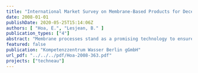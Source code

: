 ```yaml
---
title: "International Market Survey on Membrane-Based Products for Decentralised Water Supply (POU and SSS Units)"
date: 2008-01-01
publishDate: 2020-05-25T15:14:06Z
authors: [ "Hoa, E.", "Lesjean, B." ]
publication_types: ["4"]
abstract: "Membrane processes stand as a promising technology to ensure a safe water supply at the community and the household levels. As the price of membranes has notably decreased over the last years, the market of membrane-based systems for decentralised applications has developed and diversified. In order to have a view of what the current market offers, 204 water companies were contacted and asked to characterise their Point-of-use (POU) or small-scale membrane systems, with a focus set on operation and maintenance, costs and energy requirements. Such study was not performed previously. With a 15% reply rate, the survey enables to identify the different market niches. That includes ceramic POU, organic POU, organic point-of-entries (POE), modular treatment units and emergency systems, whose technical characterization is further detailed in the Annex. Besides, the review of the marketed membrane modules reveals that ultrafiltration is the most available process. The survey also shows that the pre-treatment is a key parameter when considering options for decentralised water supply. As needs for sustainable solutions for small water supply are established, the membrane market is expected to grow and more standardised products to appear. The market evaluation can be summarized in Figure 1. Depending on the product niche, the membrane material and the filtration type, different degrees toward the market maturity are then highlighted.  Such systems would be broadly applied in developed countries, but they represent also great potential for transition and developing countries. However, few systems designed for long-term operation with low-energy and low-chemical requirements exist yet. Therefore, the R&D identified within Techneau matches a non-fulfilled yet requirement."
featured: false
publication: "Kompetenzzentrum Wasser Berlin gGmbH"
url_pdf: "../../../pdf/Hoa-2008-363.pdf"
projects: ["techneau"]
---
```


